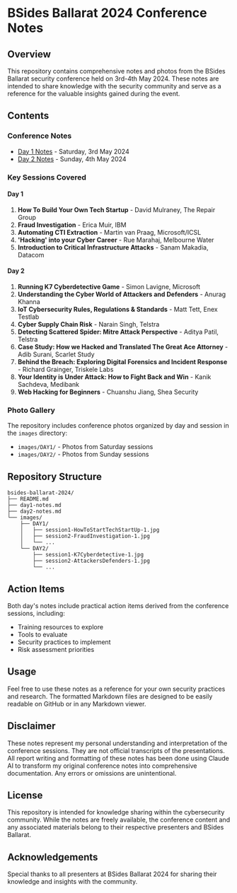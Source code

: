 # BSides Ballarat 2024 Conference Notes

## Overview
This repository contains comprehensive notes and photos from the BSides Ballarat security conference held on 3rd-4th May 2024. These notes are intended to share knowledge with the security community and serve as a reference for the valuable insights gained during the event.

## Contents

### Conference Notes
- [Day 1 Notes](day1-notes.md) - Saturday, 3rd May 2024
- [Day 2 Notes](day2-notes.md) - Sunday, 4th May 2024

### Key Sessions Covered

#### Day 1
1. **How To Build Your Own Tech Startup** - David Mulraney, The Repair Group
2. **Fraud Investigation** - Erica Muir, IBM
3. **Automating CTI Extraction** - Martin van Praag, Microsoft/ICSL
4. **'Hacking' into your Cyber Career** - Rue Marahaj, Melbourne Water
5. **Introduction to Critical Infrastructure Attacks** - Sanam Makadia, Datacom

#### Day 2
1. **Running K7 Cyberdetective Game** - Simon Lavigne, Microsoft
2. **Understanding the Cyber World of Attackers and Defenders** - Anurag Khanna
3. **IoT Cybersecurity Rules, Regulations & Standards** - Matt Tett, Enex Testlab
4. **Cyber Supply Chain Risk** - Narain Singh, Telstra
5. **Detecting Scattered Spider: Mitre Attack Perspective** - Aditya Patil, Telstra
6. **Case Study: How we Hacked and Translated The Great Ace Attorney** - Adib Surani, Scarlet Study
7. **Behind the Breach: Exploring Digital Forensics and Incident Response** - Richard Grainger, Triskele Labs
8. **Your Identity is Under Attack: How to Fight Back and Win** - Kanik Sachdeva, Medibank
9. **Web Hacking for Beginners** - Chuanshu Jiang, Shea Security

### Photo Gallery
The repository includes conference photos organized by day and session in the `images` directory:
- `images/DAY1/` - Photos from Saturday sessions
- `images/DAY2/` - Photos from Sunday sessions

## Repository Structure
```
bsides-ballarat-2024/
├── README.md
├── day1-notes.md
├── day2-notes.md
└── images/
    ├── DAY1/
    │   ├── session1-HowToStartTechStartUp-1.jpg
    │   ├── session2-FraudInvestigation-1.jpg
    │   └── ...
    └── DAY2/
        ├── session1-K7Cyberdetective-1.jpg
        ├── session2-AttackersDefenders-1.jpg
        └── ...
```

## Action Items
Both day's notes include practical action items derived from the conference sessions, including:
- Training resources to explore
- Tools to evaluate
- Security practices to implement
- Risk assessment priorities

## Usage
Feel free to use these notes as a reference for your own security practices and research. The formatted Markdown files are designed to be easily readable on GitHub or in any Markdown viewer.

## Disclaimer
These notes represent my personal understanding and interpretation of the conference sessions. They are not official transcripts of the presentations. All report writing and formatting of these notes has been done using Claude AI to transform my original conference notes into comprehensive documentation. Any errors or omissions are unintentional.

## License
This repository is intended for knowledge sharing within the cybersecurity community. While the notes are freely available, the conference content and any associated materials belong to their respective presenters and BSides Ballarat.

## Acknowledgements
Special thanks to all presenters at BSides Ballarat 2024 for sharing their knowledge and insights with the community.